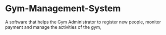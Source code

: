 # Gym-Management-System
 A software that helps the Gym Administrator to register new people, monitor payment and manage the activities of the gym, 
